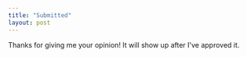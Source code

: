 ```yaml
---
title: "Submitted"
layout: post
---
```

Thanks for giving me your opinion! It will show up after I've approved it.